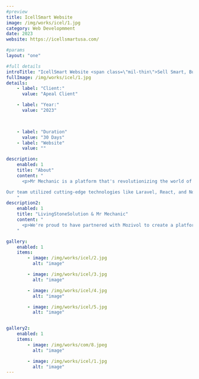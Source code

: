 ```yaml
---
#preview
title: IcellSmart Website 
image: /img/works/icel/1.jpg
category: Web Developmment
date: 2023
website: https://icellsmartusa.com/

#params
layout: "one"

#full details
introTitle: "IcellSmart Website <span class=\"mil-thin\">Sell Smart, Buy New </span>"
fullImage: /img/works/icel/1.jpg
details:
    - label: "Client:"
      value: "Apeal Client"

    - label: "Year:"
      value: "2023"

      

    - label: "Duration"
      value: "30 Days"
    - label: "Website"
      value: ""

description:
    enabled: 1
    title: "About"
    content: "
      <p>Mr Mechanic is a platform that's revolutionizing the world of online education, and we're proud to have played a key role in bringing their vision to life. At Living Stone Solution, we were tasked with building a state-of-the-art learning management system that would enable students to access free and paid courses, book consultations with mentors and teachers, and much more.

Our team utilized cutting-edge technologies like Laravel, React, and Node.js to create a platform that's packed with features and functionality. From a robust wallet system to coupon support to mentor and coach consultations, Mozivol's platform offers everything that students and educators need to excel in the world of online learning.</p>
    "
description2:
    enabled: 1
    title: "LivingStoneSolution & Mr Mechanic"
    content: "
      <p>We're proud to have partnered with Mozivol to create a platform that's intuitive, easy to use, and packed with innovative features. Whether you're a student looking to expand your knowledge or an educator seeking to connect with learners around the world, Mozivol's platform is the perfect place to achieve your goals. And at Living Stone Solution, we're committed to continuing to push the boundaries of what's possible in the world of web development, app development, and Software Development.</p>
    "

gallery: 
    enabled: 1
    items:
        - image: /img/works/icel/2.jpg
          alt: "image"

        - image: /img/works/icel/3.jpg
          alt: "image"

        - image: /img/works/icel/4.jpg
          alt: "image"

        - image: /img/works/icel/5.jpg
          alt: "image"


gallery2: 
    enabled: 1
    items:
        - image: /img/works/com/8.jpeg
          alt: "image"

        - image: /img/works/icel/1.jpg
          alt: "image"
---
```

